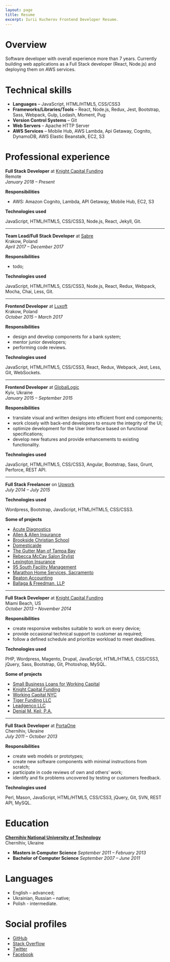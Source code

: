 ```yaml
---
layout: page
title: Resume
excerpt: Iurii Kucherov Frontend Developer Resume.
---
```


# Overview

<p>
Software developer with overall experience more than 7 years. Currently building web applications as a Full Stack developer (React, Node.js) and deploying them on AWS services.
</p>

# Technical skills

+ **Languages** – JavaScript, HTML/HTML5, CSS/CSS3
+ **Frameworks/Libraries/Tools** – React, Node.js, Redux, Jest, Bootstrap, Sass, Webpack, Gulp, Lodash, Moment, Pug
+ **Version Control Systems** – Git
+ **Web Servers** – Apache HTTP Server
+ **AWS Services** – Mobile Hub, AWS Lambda, Api Getaway, Cognito, DynamoDB, AWS Elastic Beanstalk, EC2, S3

# Professional experience

<p>
  <strong>Full Stack Developer</strong> at
  <a href="https://www.knightcapitalfunding.com/" target="_blank">Knight Capital Funding</a>
  <br /> Remote
  <br />
  <em>January 2018 – Present</em>
</p>

<div class="collapsible-section">
  <p>
    <strong>Responsibilities</strong>
  </p>

  <ul>
    <li>AWS: Amazon Cognito, Lambda, API Getaway, Mobile Hub, EC2, S3</li>
  </ul>

  <p>
    <strong>Technologies used</strong>
  </p>

  <p>JavaScript, HTML/HTML5, CSS/CSS3, Node.js, React, Jekyll, Git.</p>
</div>

<hr />

<p>
  <strong>Team Lead/Full Stack Developer</strong> at
  <a href="https://www.sabre.com/" target="_blank">Sabre</a>
  <br /> Krakow, Poland
  <br />
  <em>April 2017 – December 2017</em>
</p>

<div class="collapsible-section">
  <p>
    <strong>Responsibilities</strong>
  </p>

  <ul>
    <li>todo;</li>
  </ul>

  <p>
    <strong>Technologies used</strong>
  </p>

  <p>JavaScript, HTML/HTML5, CSS/CSS3, Node.js, React, Redux, Webpack, Mocha, Chai, Less, Git.</p>
</div>

<hr />

<p>
  <strong>Frontend Developer</strong> at
  <a href="http://www.luxoft.com/" target="_blank">Luxoft</a>
  <br /> Krakow, Poland
  <br />
  <em>October 2015 – March 2017</em>
</p>

<div class="collapsible-section">
  <p>
    <strong>Responsibilities</strong>
  </p>

  <ul>
    <li>design and develop components for a bank system;</li>
    <li>mentor junior developers;</li>
    <li>performing code reviews.</li>
  </ul>

  <p>
    <strong>Technologies used</strong>
  </p>

  <p>JavaScript, HTML/HTML5, CSS/CSS3, React, Redux, Webpack, Jest, Less, Git, WebSockets.</p>
</div>

<hr />

<p>
  <strong>Frontend Developer</strong> at
  <a href="http://www.globallogic.com/" target="_blank">GlobalLogic</a>
  <br /> Kyiv, Ukraine
  <br />
  <em>January 2015 – September 2015</em>
</p>

<div class="collapsible-section">
  <p>
    <strong>Responsibilities</strong>
  </p>

  <ul>
    <li>translate visual and written designs into efficient front end components;</li>
    <li>work closely with back-end developers to ensure the integrity of the UI;</li>
    <li>optimize development for the User Interface based on functional specifications;</li>
    <li>develop new features and provide enhancements to existing functionality.</li>
  </ul>

  <p>
    <strong>Technologies used</strong>
  </p>

  <p>JavaScript, HTML/HTML5, CSS/CSS3, Angular, Bootstrap, Sass, Grunt, Perforce, REST API.</p>
</div>

<hr />

<p>
  <strong>Full Stack Freelancer</strong> on
  <a href="https://www.upwork.com/users/~01c8013e8487023dcf" target="_blank">Upwork</a>
  <br />
  <em>July 2014 – July 2015</em>
</p>

<div class="collapsible-section">
  <p>
    <strong>Technologies used</strong>
  </p>

  <p>Wordpress, Bootstrap, JavaScript, HTML/HTML5, CSS/CSS3.</p>

  <p>
    <strong>Some of projects</strong>
  </p>

  <ul>
    <li>
      <a href="http://acutediagnostics.com/" target="_blank">Acute Diagnostics</a>
    </li>
    <li>
      <a href="http://allen-allen.com" target="_blank">Allen &amp; Allen Insurance</a>
    </li>
    <li>
      <a href="http://brooksidechristian.com/" target="_blank">Brookside Christian School</a>
    </li>
    <li>
      <a href="http://domesticaide.com/" target="_blank">Domesticaide</a>
    </li>
    <li>
      <a href="http://gutter-man.com/" target="_blank">The Gutter Man of Tampa Bay</a>
    </li>
    <li>
      <a href="http://rebeccathestylist.com/" target="_blank">Rebecca McCay Salon Stylist</a>
    </li>
    <li>
      <a href="http://pia-ins.com/" target="_blank">Lexington Insurance</a>
    </li>
    <li>
      <a href="http://95southinc.com/" target="_blank">95 South Facility Management</a>
    </li>
    <li>
      <a href="http://gomarathon.net/" target="_blank">Marathon Home Services, Sacramento</a>
    </li>
    <li>
      <a href="http://beatonaccounting.com/" target="_blank">Beaton Accounting</a>
    </li>
    <li>
      <a href="http://ballagafreedman.com/" target="_blank">Ballaga &amp; Freedman, LLP</a>
    </li>
  </ul>
</div>

<hr />

<p>
  <strong>Full Stack Developer</strong> at
  <a href="https://www.knightcapitalfunding.com/" target="_blank">Knight Capital Funding</a>
  <br /> Miami Beach, US
  <br />
  <em>October 2013 – November 2014</em>
</p>

<div class="collapsible-section">
  <p>
    <strong>Responsibilities</strong>
  </p>

  <ul>
    <li>create responsive websites suitable to work on every device;</li>
    <li>provide occasional technical support to customer as required;</li>
    <li>follow a defined schedule and prioritize workload to meet deadlines.</li>
  </ul>

  <p>
    <strong>Technologies used</strong>
  </p>

  <p>PHP, Wordpress, Magento, Drupal, JavaScript, HTML/HTML5, CSS/CSS3, jQuery, Sass, Bootstrap, Git, Photoshop, MySQL.</p>

  <p>
    <strong>Some of projects</strong>
  </p>

  <ul>
    <li>
      <a href="http://www.ebusinessfunding.net/" target="_blank">Small Business Loans for Working Capital</a>
    </li>
    <li>
      <a href="http://www.knightcapitalfunding.com/" target="_blank">Knight Capital Funding</a>
    </li>
    <li>
      <a href="http://workingcapital.nyc/" target="_blank">Working Capital NYC</a>
    </li>
    <li>
      <a href="http://tigerfundingllc.com/" target="_blank">Tiger Funding LLC</a>
    </li>
    <li>
      <a href="http://leadgencollc.com/" target="_blank">Leadgenco LLC</a>
    </li>
    <li>
      <a href="http://keillaw.com/" target="_blank">Denial M. Keil, P.A.</a>
    </li>
  </ul>
</div>

<hr />

<p>
  <strong>Full Stack Developer</strong> at
  <a href="https://portaone.com/" target="_blank">PortaOne</a>
  <br /> Chernihiv, Ukraine
  <br />
  <em>July 2011 – October 2013</em>
</p>

<div class="collapsible-section">
  <p>
    <strong>Responsibilities</strong>
  </p>

  <ul>
    <li>create web models or prototypes;</li>
    <li>create new software components with minimal instructions from scratch;</li>
    <li>participate in code reviews of own and others’ work;</li>
    <li>identify and fix problems uncovered by testing or customers feedback.</li>
  </ul>

  <p>
    <strong>Technologies used</strong>
  </p>

  <p>Perl, Mason, JavaScript, HTML/HTML5, CSS/CSS3, jQuery, Git, SVN, REST API, MySQL.</p>
</div>

# Education

**<a href="http://en.stu.cn.ua/" target="_blank">Chernihiv National University of Technology</a>**<br/>
Chernihiv, Ukraine

+ **Masters in Computer Science** _September 2011 – February 2013_
+ **Bachelor of Computer Science** _September 2007 – June 2011_

# Languages

+ English – advanced;
+ Ukrainian, Russian – native;
+ Polish - intermediate.

# Social profiles
+ <a href="https://github.com/yuyokk" target="_blank">GitHub</a>
+ <a href="http://stackoverflow.com/users/1022726/yuyokk" target="_blank">Stack Overflow</a>
+ <a href="https://twitter.com/yuyokk" target="_blank">Twitter</a>
+ <a href="https://www.facebook.com/ikucherov" target="_blank">Facebook</a>

<script>
  var Expander = (function () {
    var initiallyExpanded = false;
    var nodes = document.getElementsByClassName('collapsible-section');

    function drawNodes(nodes) {
      Array.prototype.forEach.call(nodes, function (node) {
        if (!initiallyExpanded) {
          node.dataset.expanded = 'off';
          redrawNode(node);
        } else {
          node.dataset.expanded = 'on';
          redrawNode(node);
        }
      });
    }

    function renderButton(node, isExpanded) {
      const previous = node.previousSibling;
      const isBtnMounted = previous.tagName === 'BUTTON';
      let button;

      if (isBtnMounted) {
        button = previous;
      } else {
        button = document.createElement('button');
      }

      button.innerHTML = isExpanded ? 'Hide details -' : 'Show details +';

      button.onclick = function () {
        node.dataset.expanded = isExpanded ? 'off' : 'on';
        redrawNode(node);
      };

      if (!isBtnMounted) {
        node.parentNode.insertBefore(button, node);
      }
    }

    function redrawNode(node) {
      if (node.dataset.expanded === 'on') {
        renderButton(node, true);
        removeClass(node, 'hidden');
      } else {
        renderButton(node, false);
        addClass(node, 'hidden');
      }
    }

    function addClass(node, className) {
      node.classList.add(className);
    }

    function removeClass(node, className) {
      node.classList.remove(className);
    }

    return {
      init: function () {
        drawNodes(nodes)
      }
    }
  })();

  Expander.init();
</script>
